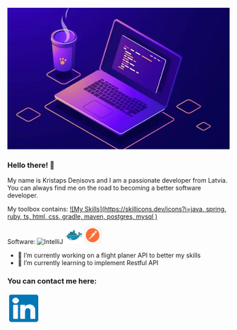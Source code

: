 ![First-programming-languages](https://github.com/DeKristaps/DeKristaps/blob/main/First-programming-languages.jpg)
### Hello there! 👋

My name is Kristaps Deņisovs and I am a passionate developer from Latvia. You can always find me on the road to becoming a better software developer. 


My toolbox contains:
[![My Skills](https://skillicons.dev/icons?i=java, spring, ruby, ts, html, css, gradle, maven, postgres, mysql  )](https://skillicons.dev)

Software:
<img src="https://upload.wikimedia.org/wikipedia/commons/9/9c/IntelliJ_IDEA_Icon.svg" alt="IntelliJ" width="40" height="40" />
<img src="https://github.com/devicons/devicon/blob/master/icons/docker/docker-original.svg" alt="Docker" width="40" height="40" />
<img src="https://github.com/DeKristaps/DeKristaps/blob/main/postman.png" alt="Postman" width="40" height="40" />


- 🔭 I’m currently working on a flight planer API to better my skills
- 🌱 I’m currently learning to implement Restful API


### You can contact me here:

[![button](https://github.com/DeKristaps/DeKristaps/blob/main/LinkedIn.PNG)](https://www.linkedin.com/in/kristapsdenisovs/)



